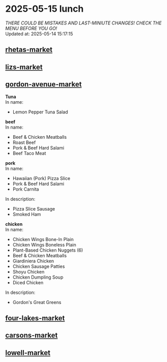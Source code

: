 # 2025-05-15 lunch  
*THERE COULD BE MISTAKES AND LAST-MINIUTE CHANGES! CHECK THE MENU BEFORE YOU GO!*  
Updated at: 2025-05-14 15:17:15  
## [rhetas-market](https://wisc-housingdining.nutrislice.com/menu/rhetas-market/lunch/2025-05-15)  
## [lizs-market](https://wisc-housingdining.nutrislice.com/menu/lizs-market/lunch/2025-05-15)  
## [gordon-avenue-market](https://wisc-housingdining.nutrislice.com/menu/gordon-avenue-market/lunch/2025-05-15)  
**Tuna**  
In name:   
 - Lemon Pepper Tuna Salad  
  
**beef**  
In name:   
 - Beef & Chicken Meatballs  
 - Roast Beef  
 - Pork & Beef Hard Salami  
 - Beef Taco Meat  
  
**pork**  
In name:   
 - Hawaiian (Pork) Pizza Slice  
 - Pork & Beef Hard Salami  
 - Pork Carnita  
  
In description:   
 - Pizza Slice Sausage  
 - Smoked Ham  
  
**chicken**  
In name:   
 - Chicken Wings Bone-In Plain  
 - Chicken Wings Boneless Plain  
 - Plant-Based Chicken Nuggets (6)  
 - Beef & Chicken Meatballs  
 - Giardiniera Chicken  
 - Chicken Sausage Patties  
 - Shoyu Chicken  
 - Chicken Dumpling Soup  
 - Diced Chicken  
  
In description:   
 - Gordon's Great Greens  
  
## [four-lakes-market](https://wisc-housingdining.nutrislice.com/menu/four-lakes-market/lunch/2025-05-15)  
## [carsons-market](https://wisc-housingdining.nutrislice.com/menu/carsons-market/lunch/2025-05-15)  
## [lowell-market](https://wisc-housingdining.nutrislice.com/menu/lowell-market/lunch/2025-05-15)  
  
